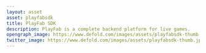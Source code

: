 ```yaml
---
layout: asset
asset: playfabsdk
title: PlayFab SDK
description: PlayFab is a complete backend platform for live games.
opengraph_image: https://www.defold.com/images/assets/playfabsdk-thumb.jpg
twitter_image: https://www.defold.com/images/assets/playfabsdk-thumb.jpg
---
```

